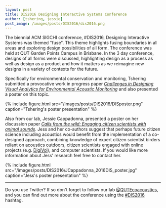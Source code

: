 ```yaml
---
layout: post
title: DIS2016 Designing Interactive Systems Conference
author: [tshering, jessie]
post_image: /images/posts/DIS2016/dis2016.png
---
```


The biennial ACM SIGCHI conference, #DIS2016, Designing Interactive Systems was themed "fuse".
This theme highlights fusing boundaries in all areas and exploring
design possibilities of all form. The conference was held at QUT Garden Points Campus in Brisbane.
In the 3 day conference, designs of all forms were discussed, highlighting design
as a process as well as design as a product and how it matters as we reimagine new designs in a
variety of contexts for the future. 

Specifically for environmental conservation and monitoring,
Tshering submitted a provocative
work in progress paper _[Challenges in Designing Visual Analytics for
Environmental Acoustic Monitoring](http://dl.acm.org/citation.cfm?id=2909402)_
and also presented a poster on this topic.

{% include figure.html src="/images/posts/DIS2016/DISposter.png" caption="Tshering's poster presentation" %}

Also from our lab, Jessie Cappadonna, presented a poster on her discussion paper _[Calls from the wild: Engaging citizen scientists with animal sounds](http://dx.doi.org/10.1145/2908805.2909413)_. Jess and her co-authors suggest that perhaps future citizen science including acoustics would benefit from the implementation of a co-designed approach, combining knowledge of expert citizen scientist birders reliant on acoustics outdoors, citizen scientists engaged with online projects (e.g. [DigiVol](http://australianmuseum.net.au/digivol)), and computer scientists. If you would like more information about Jess' research feel free to contact her. 

{% include figure.html src="/images/posts/DIS2016/JCappadonna_2016DIS_poster.jpg" caption="Jess's poster presentation" %}

---

Do you use Twitter? If so don't forget to follow our lab [@QUTEcoacoustics](https://twitter.com/QUTEcoacoustics), and you can find out more about the conference using the [#DIS2016](https://twitter.com/search?q=%23DIS2016) hashtag.


